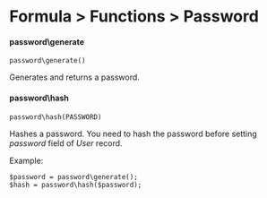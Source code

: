# Formula > Functions > Password

#### password\generate

`password\generate()`

Generates and returns a password.

#### password\hash

`password\hash(PASSWORD)`

Hashes a password. You need to hash the password before setting *password* field of *User* record.

Example:

```
$password = password\generate();
$hash = password\hash($password);
```
